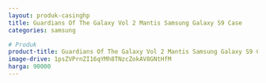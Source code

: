```yaml
---
layout: produk-casinghp
title: Guardians Of The Galaxy Vol 2 Mantis Samsung Galaxy S9 Case
categories: samsung

# Produk
product-title: Guardians Of The Galaxy Vol 2 Mantis Samsung Galaxy S9 Case
image-drive: 1psZVPrnZI16qYMh8TNzcZokAV8GNtHfM
harga: 90000
---
```

